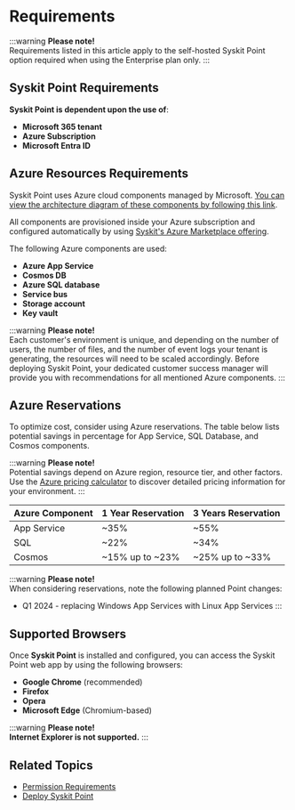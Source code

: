 ﻿---
description: This article lists requirements to consider when deploying Syskit Point in your Azure subscription.
---

# Requirements

:::warning
**Please note!**  
Requirements listed in this article apply to the self-hosted Syskit Point option required when using the Enterprise plan only.
:::

## Syskit Point Requirements

**Syskit Point is dependent upon the use of**:
* **Microsoft 365 tenant**
* **Azure Subscription**
* **Microsoft Entra ID** 

## Azure Resources Requirements

Syskit Point uses Azure cloud components managed by Microsoft. [You can view the architecture diagram of these components by following this link](https://www.syskit.com/products/point/resources/architecture-diagrams/).

All components are provisioned inside your Azure subscription and configured automatically by using [Syskit's Azure Marketplace offering](https://azuremarketplace.microsoft.com/en-us/marketplace/apps/syskitltd.syskit_point?exp=ubp8&tab=Overview). 

The following Azure components are used:
* **Azure App Service**
* **Cosmos DB**
* **Azure SQL database**
* **Service bus**
* **Storage account**
* **Key vault**


:::warning
**Please note!**  
Each customer's environment is unique, and depending on the number of users, the number of files, and the number of event logs your tenant is generating, the resources will need to be scaled accordingly.
Before deploying Syskit Point, your dedicated customer success manager will provide you with recommendations for all mentioned Azure components.
:::

## Azure Reservations

To optimize cost, consider using Azure reservations.
The table below lists potential savings in percentage for App Service, SQL Database, and Cosmos components.

:::warning
**Please note!**  
Potential savings depend on Azure region, resource tier, and other factors. 
Use the [Azure pricing calculator](https://azure.microsoft.com/en-us/pricing/calculator/) to discover detailed pricing information for your environment.
:::

| Azure Component | 1 Year Reservation | 3 Years Reservation |
| :--- | :--- | :--- |
| App Service | ~35% | ~55% |
| SQL | ~22% | ~34% |
| Cosmos | ~15% up to ~23% | ~25% up to ~33% |

:::warning
**Please note!**  
When considering reservations, note the following planned Point changes:
* Q1 2024 - replacing Windows App Services with Linux App Services
:::

## Supported Browsers

Once **Syskit Point** is installed and configured, you can access the Syskit Point web app by using the following browsers:

* **Google Chrome** \(recommended\)
* **Firefox**
* **Opera**
* **Microsoft Edge** \(Chromium-based\)

:::warning
**Please note!**  
**Internet Explorer is not supported.**
:::

## Related Topics

* [Permission Requirements](../../requirements/permission-requirements.md)
* [Deploy Syskit Point](deploy-syskit-point.md)


